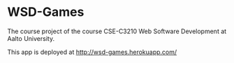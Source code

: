 # WSD-Games

The course project of the course CSE-C3210 Web Software Development at Aalto University.

This app is deployed at http://wsd-games.herokuapp.com/